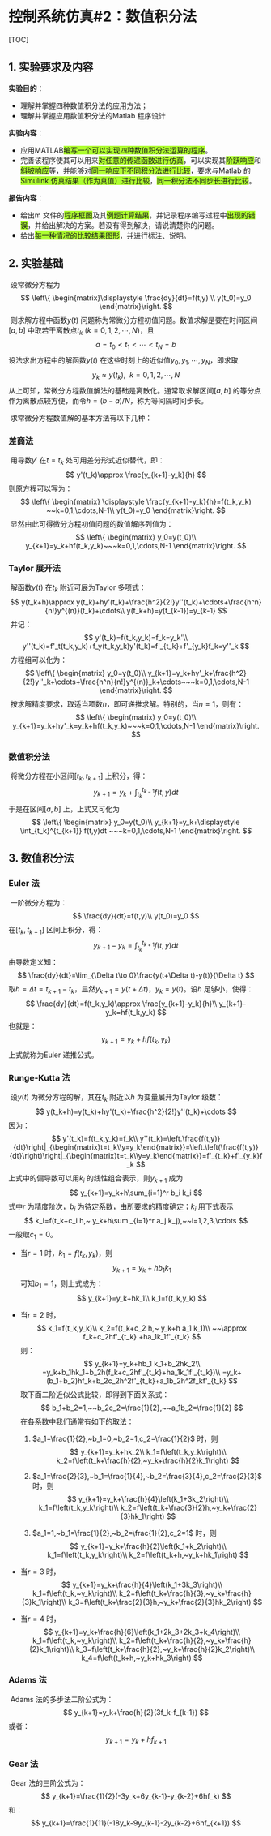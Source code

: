 # 控制系统仿真#2：数值积分法







[TOC]









## 1. 实验要求及内容

**实验目的**：

- 理解并掌握四种数值积分法的应用方法；
- 理解并掌握应用数值积分法的Matlab 程序设计

**实验内容**：

- 应用MATLAB<span style='background:GreenYellow;'>编写一个可以实现四种数值积分法运算的程序</span>。
- 完善该程序使其可以用来<span style='background:GreenYellow;'>对任意的传递函数进行仿真</span>，可以实现其<span style='background:GreenYellow;'>阶跃响应</span>和<span style='background:GreenYellow;'>斜坡响应</span>等，并能够对<span style='background:GreenYellow;'>同一响应下不同积分法进行比较</span>，要求与Matlab 的<span style='background:GreenYellow;'>Simulink 仿真结果（作为真值）进行比较</span>，<span style='background:GreenYellow;'>同一积分法不同步长进行比较</span>。

**报告内容**：

- 给出m 文件的<span style='background:GreenYellow;'>程序框图</span>及其<span style='background:GreenYellow;'>例题计算结果</span>，并记录程序编写过程中<span style='background:GreenYellow;'>出现的错误</span>，并给出解决的方案。若没有得到解决，请说清楚你的问题。
- 给出<span style='background:GreenYellow;'>每一种情况的比较结果图形</span>，并进行标注、说明。











## 2. 实验基础

​	设常微分方程为
$$
\left\{ \begin{matrix}\displaystyle \frac{dy}{dt}=f(t,y) \\
y(t_0)=y_0
\end{matrix}\right.
$$
​	则求解方程中函数$y(t)$ 问题称为常微分方程初值问题。数值求解是要在时间区间$[a,b]$ 中取若干离散点$t_k~(k=0,1,2,\cdots,N)$，且
$$
a=t_0<t_1<\cdots<t_N=b
$$
设法求出方程中的解函数$y(t)$ 在这些时刻上的近似值$y_0,y_1,\cdots,y_N$，即求取
$$
y_k \approx y(t_k),~~k=0,1,2,\cdots,N
$$
​	从上可知，常微分方程数值解法的基础是离散化。通常取求解区间$[a,b]$ 的等分点作为离散点较方便，而令$h=(b-a)/N$，称为等间隔时间步长。

​	求常微分方程数值解的基本方法有以下几种：



### 差商法

​	用导数$y'$ 在$t=t_k$ 处可用差分形式近似替代，即：
$$
y'(t_k)\approx \frac{y_{k+1}-y_k}{h}
$$
则原方程可以写为：
$$
\left\{ \begin{matrix}
\displaystyle \frac{y_{k+1}-y_k}{h}=f(t_k,y_k) ~~k=0,1,\cdots,N-1\\
y(t_0)=y_0
\end{matrix}\right.
$$
​	显然由此可得微分方程初值问题的数值解序列值为：
$$
\left\{ \begin{matrix}
y_0=y(t_0)\\
y_{k+1}=y_k+hf(t_k,y_k)~~~k=0,1,\cdots,N-1
\end{matrix}\right.
$$


### Taylor 展开法

​	解函数$y(t)$ 在$t_k$ 附近可展为Taylor 多项式：
$$
y(t_k+h)\approx y(t_k)+hy'(t_k)+\frac{h^2}{2!}y''(t_k)+\cdots+\frac{h^n}{n!}y^{(n)}(t_k)+\cdots\\
y(t_k+h)=y(t_{k-1})=y_{k-1}
$$
​	并记：
$$
y'(t_k)=f(t_k,y_k)=f_k=y_k'\\
y''(t_k)=f'_t(t_k,y_k)+f_y(t_k,y_k)y'(t_k)=f'_{t_k}+f'_{y_k}f_k=y''_k
$$
​	方程组可以化为：
$$
\left\{ \begin{matrix}
y_0=y(t_0)\\
y_{k+1}=y_k+hy'_k+\frac{h^2}{2!}y''_k+\cdots+\frac{h^n}{n!}y^{(n)}_k+\cdots~~~k=0,1,\cdots,N-1
\end{matrix}\right.
$$
​	按求解精度要求，取适当项数$n$，即可递推求解。特别的，当$n=1$，则有：
$$
\left\{ \begin{matrix}
y_0=y(t_0)\\
y_{k+1}=y_k+hy'_k=y_k+hf(t_k,y_k)~~~k=0,1,\cdots,N-1
\end{matrix}\right.
$$


### 数值积分法

​	将微分方程在小区间$[t_k,t_{k+1}]$ 上积分，得：
$$
y_{k+1}=y_k+\int_{t_k}^{t_{k-1}} f(t,y)dt
$$
于是在区间$[a,b]$ 上，上式又可化为
$$
\left\{ \begin{matrix}
y_0=y(t_0)\\
y_{k+1}=y_k+\displaystyle \int_{t_k}^{t_{k+1}} f(t,y)dt ~~~k=0,1,\cdots,N-1
\end{matrix}\right.
$$













## 3. 数值积分法



### Euler 法

​	一阶微分方程为：
$$
\frac{dy}{dt}=f(t,y)\\
y(t_0)=y_0
$$
在$[t_k,t_{k+1}]$ 区间上积分，得：
$$
y_{k+1}-y_k=\int_{t_k}^{t_{k+1}} f(t,y) dt
$$
由导数定义知：
$$
\frac{dy}{dt}=\lim_{\Delta t\to 0}\frac{y(t+\Delta t)-y(t)}{\Delta t}
$$
取$h=\Delta t=t_{k+1}-t_k$，显然$y_{k+1}=y(t+\Delta t)$，$y_k=y(t)$。设$h$ 足够小，使得：
$$
\frac{dy}{dt}=f(t_k,y_k)\approx \frac{y_{k+1}-y_k}{h}\\
y_{k+1}-y_k=hf(t_k,y_k)
$$
也就是：
$$
y_{k+1}=y_k+hf(t_k,y_k)
$$
上式就称为Euler 递推公式。



### Runge-Kutta 法

​	设$y(t)$ 为微分方程的解，其在$t_k$ 附近以$h$ 为变量展开为Taylor 级数：
$$
y(t_k+h)=y(t_k)+hy'(t_k)+\frac{h^2}{2!}y''(t_k)+\cdots
$$
因为：
$$
y'(t_k)=f(t_k,y_k)=f_k\\
y''(t_k)=\left.\frac{f(t,y)}{dt}\right|_{\begin{matrix}t=t_k\\y=y_k\end{matrix}}=\left.\left(\frac{f(t,y)}{dt}\right)\right|_{\begin{matrix}t=t_k\\y=y_k\end{matrix}}=f'_{t_k}+f'_{y_k}f_k
$$
上式中的偏导数可以用$k_i$ 的线性组合表示，则$y_{k+1}$ 成为
$$
y_{k+1}=y_k+h\sum_{i=1}^r b_i k_i
$$
式中$r$ 为精度阶次，$b_i$ 为待定系数，由所要求的精度确定；$k_i$ 用下式表示
$$
k_i=f(t_k+c_i h,~ y_k+h\sum _{i=1}^r a_j k_j),~~i=1,2,3,\cdots
$$
一般取$c_1=0$。

- 当$r=1$ 时，$k_1=f(t_k,y_k)$，则
  $$
  y_{k+1}=y_k+hb_1 k_1
  $$
  可知$b_1=1$，则上式成为：
  $$
  y_{k+1}=y_k+hk_1\\
  k_1=f(t_k,y_k)
  $$

- 当$r=2$ 时，
  $$
  k_1=f(t_k,y_k)\\
  k_2=f(t_k+c_2 h,~ y_k+h a_1 k_1)\\
  ~~\approx f_k+c_2hf'_{t_k} +ha_1k_1f'_{t_k}
  $$
  则：
  $$
  y_{k+1}=y_k+hb_1 k_1+b_2hk_2\\
  =y_k+b_1hk_1+b_2h(f_k+c_2hf'_{t_k}+ha_1k_1f'_{t_k})\\
  =y_k+(b_1+b_2)hf_k+b_2c_2h^2f'_{t_k}+a_1b_2h^2f_kf'_{t_k}
  $$
  取下面二阶近似公式比较，即得到下面关系式：
  $$
  b_1+b_2=1,~~b_2c_2=\frac{1}{2},~~a_1b_2=\frac{1}{2}
  $$
  在各系数中我们通常有如下的取法：

  1. $a_1=\frac{1}{2},~b_1=0,~b_2=1,c_2=\frac{1}{2}$ 时，则
     $$
     y_{k+1}=y_k+hk_2\\
     k_1=f\left(t_k,y_k\right)\\
     k_2=f\left(t_k+\frac{h}{2},~y_k+\frac{h}{2}k_1\right)
     $$

  2. $a_1=\frac{2}{3},~b_1=\frac{1}{4},~b_2=\frac{3}{4},c_2=\frac{2}{3}$ 时，则
     $$
     y_{k+1}=y_k+\frac{h}{4}\left(k_1+3k_2\right)\\
     k_1=f\left(t_k,y_k\right)\\
     k_2=f\left(t_k+\frac{3}{2}h,~y_k+\frac{2}{3}hk_1\right)
     $$

  3. $a_1=1,~b_1=\frac{1}{2},~b_2=\frac{1}{2},c_2=1$ 时，则
     $$
     y_{k+1}=y_k+\frac{h}{2}\left(k_1+k_2\right)\\
     k_1=f\left(t_k,y_k\right)\\
     k_2=f\left(t_k+h,~y_k+hk_1\right)
     $$



- 当$r=3$ 时，
  $$
  y_{k+1}=y_k+\frac{h}{4}\left(k_1+3k_3\right)\\
  k_1=f\left(t_k,~y_k\right)\\
  k_2=f\left(t_k+\frac{h}{3},~y_k+\frac{h}{3}k_1\right)\\
  k_3=f\left(t_k+\frac{2}{3}h,~y_k+\frac{2}{3}hk_2\right)
  $$

- 当$r=4$ 时，
  $$
  y_{k+1}=y_k+\frac{h}{6}\left(k_1+2k_3+2k_3+k_4\right)\\
  k_1=f\left(t_k,~y_k\right)\\
  k_2=f\left(t_k+\frac{h}{2},~y_k+\frac{h}{2}k_1\right)\\
  k_3=f\left(t_k+\frac{h}{2},~y_k+\frac{h}{2}k_2\right)\\
  k_4=f\left(t_k+h,~y_k+hk_3\right)
  $$



### Adams 法

​	Adams 法的多步法二阶公式为：
$$
y_{k+1}=y_k+\frac{h}{2}(3f_k-f_{k-1})
$$
或者：
$$
y_{k+1}=y_k+hf_{k+1}
$$


### Gear 法

​	Gear 法的三阶公式为：
$$
y_{k+1}=\frac{1}{2}(-3y_k+6y_{k-1}-y_{k-2}+6hf_k)
$$
和：
$$
y_{k+1}=\frac{1}{11}(-18y_k-9y_{k-1}-2y_{k-2}+6hf_{k+1})
$$






























